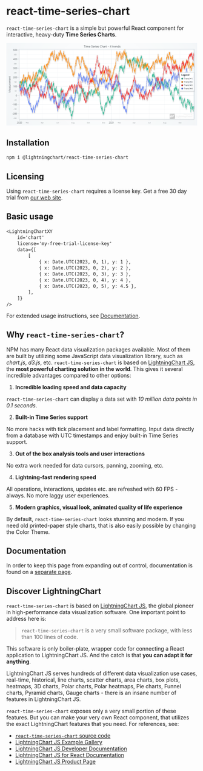 # react-time-series-chart

`react-time-series-chart` is a simple but powerful React component for interactive, heavy-duty **Time Series Charts**.

![Picture of a time series chart with 4 trends](./assets/time-series-chart.png)

## Installation

```bash
npm i @lightningchart/react-time-series-chart
```

## Licensing

Using `react-time-series-chart` requires a license key. Get a free 30 day trial from
[our web site](https://lightningchart.com/js-charts/#license-key).

## Basic usage

```tsx
<LightningChartXY
	id='chart'
	license='my-free-trial-license-key'
	data={[
		[
			{ x: Date.UTC(2023, 0, 1), y: 1 },
			{ x: Date.UTC(2023, 0, 2), y: 2 },
			{ x: Date.UTC(2023, 0, 3), y: 3 },
			{ x: Date.UTC(2023, 0, 4), y: 4 },
			{ x: Date.UTC(2023, 0, 5), y: 4.5 },
		],
	]}
/>
```

For extended usage instructions, see [Documentation](./documentation.md).

## Why `react-time-series-chart`?

NPM has many React data visualization packages available. Most of them are built by utilizing some JavaScript data visualization library,
such as _chart.js_, _d3.js_, etc. `react-time-series-chart` is based on [LightningChart JS](https://lightningchart.com/js-charts/), the
**most powerful charting solution in the world**. This gives it several incredible advantages compared to other options:

1. **Incredible loading speed and data capacity**

`react-time-series-chart` can display a data set with _10 million data points in 0.1 seconds_.

2. **Built-in Time Series support**

No more hacks with tick placement and label formatting. Input data directly from a database with UTC timestamps and enjoy built-in Time
Series support.

3. **Out of the box analysis tools and user interactions**

No extra work needed for data cursors, panning, zooming, etc.

4. **Lightning-fast rendering speed**

All operations, interactions, updates etc. are refreshed with 60 FPS - always. No more laggy user experiences.

5. **Modern graphics, visual look, animated quality of life experience**

By default, `react-time-series-chart` looks stunning and modern. If you need old printed-paper style charts, that is also easily possible by
changing the Color Theme.

## Documentation

In order to keep this page from expanding out of control, documentation is found on a [separate page](./documentation.md).

## Discover LightningChart

`react-time-series-chart` is based on [LightningChart JS](https://lightningchart.com/js-charts/), the global pioneer in high-performance
data visualization software. One important point to address here is:

> `react-time-series-chart` is a very small software package, with less than 100 lines of code.

This software is only boiler-plate, wrapper code for connecting a React application to LightningChart JS. And the catch is that **you can
adapt it for anything**.

LightningChart JS serves hundreds of different data visualization use cases, real-time, historical, line charts, scatter charts, area
charts, box plots, heatmaps, 3D charts, Polar charts, Polar heatmaps, Pie charts, Funnel charts, Pyramid charts, Gauge charts - there is an
insane number of features in LightningChart JS.

`react-time-series-chart` exposes only a very small portion of these features. But you can make your very own React component, that utilizes
the exact LightningChart features that you need. For references, see:

-   [`react-time-series-chart` source code](./src/LightningChartXY.tsx)
-   [LightningChart JS Example Gallery](https://lightningchart.com/js-charts/interactive-examples/)
-   [LightningChart JS Developer Documentation](https://lightningchart.com/js-charts/docs/)
-   [LightningChart JS for React Documentation](https://lightningchart.com/js-charts/docs/frameworks/react/)
-   [LightningChart JS Product Page](https://lightningchart.com/js-charts/)
